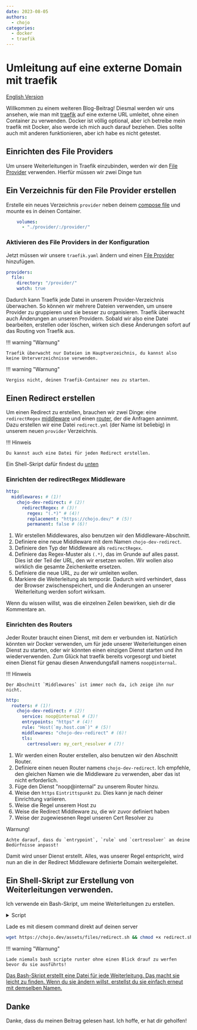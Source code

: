 ```yaml
---
date: 2023-08-05
authors:
  - chojo  
categories:
  - docker
  - traefik
---
```


# Umleitung auf eine externe Domain mit traefik

[English Version](../posts/docker_traefik_redirect.md)

Willkommen zu einem weiteren Blog-Beitrag!
Diesmal werden wir uns ansehen, wie man mit [traefik](https://doc.traefik.io/traefik/) auf eine externe URL umleitet, ohne einen Container zu verwenden.
Docker ist völlig optional, aber ich betreibe mein traefik mit Docker, also werde ich mich auch darauf beziehen.
Dies sollte auch mit anderen funktionieren, aber ich habe es nicht getestet.

<!-- more -->

## Einrichten des File Providers

Um unsere Weiterleitungen in Traefik einzubinden, werden wir den [File Provider](https://doc.traefik.io/traefik/providers/file/) verwenden.
Hierfür müssen wir zwei Dinge tun

## Ein Verzeichnis für den File Provider erstellen

Erstelle ein neues Verzeichnis `provider` neben deinem [compose file](https://docs.docker.com/compose/compose-file/compose-file-v3/) und mounte es in deinen Container.

```yml
    volumes:
      - "./provider/:/provider/"
```

### Aktivieren des File Providers in der Konfiguration

Jetzt müssen wir unsere `traefik.yaml` ändern und einen [File Provider](https://doc.traefik.io/traefik/providers/file/) hinzufügen.

```yml
providers:
  file:
    directory: "/provider/"
    watch: true
```

Dadurch kann Traefik jede Datei in unserem Provider-Verzeichnis überwachen.
So können wir mehrere Dateien verwenden, um unsere Provider zu gruppieren und sie besser zu organisieren.
Traefik überwacht auch Änderungen an unseren Providern. Sobald wir also eine Datei bearbeiten, erstellen oder löschen, wirken sich diese Änderungen sofort auf das Routing von Traefik aus.

!!! warning "Warnung"

    Traefik überwacht nur Dateien im Hauptverzeichnis, du kannst also keine Unterverzeichnisse verwenden.

!!! warning "Warnung"

    Vergiss nicht, deinen Traefik-Container neu zu starten.

## Einen Redirect erstellen

Um einen Redirect zu erstellen, brauchen wir zwei Dinge: eine `redirectRegex` [middleware](https://doc.traefik.io/traefik/middlewares/http/redirectregex/) und einen [router](https://doc.traefik.io/traefik/routing/routers/), der die Anfragen annimmt.
Dazu erstellen wir eine Datei `redirect.yml` (der Name ist beliebig) in unserem neuen `provider` Verzeichnis.

!!! Hinweis
    
    Du kannst auch eine Datei für jeden Redirect erstellen.
Ein Shell-Skript dafür findest du [unten](#ein-shell-skript-zur-erstellung-von-weiterleitungen-verwenden)

### Einrichten der redirectRegex Middleware

```yaml
http:
  middlewares: # (1)!
    chojo-dev-redirect: # (2)!
      redirectRegex: # (3)!
        regex: "(.*)" # (4)!
        replacement: "https://chojo.dev/" # (5)!
        permanent: false # (6)!
```

1. Wir erstellen Middlewares, also benutzen wir den Middleware-Abschnitt.
2. Definiere eine neue Middleware mit dem Namen `chojo-dev-redirect`.
3. Definiere den Typ der Middleware als `redirectRegex`.
4. Definiere das Regex-Muster als `(.*)`, das im Grunde auf alles passt. 
Dies ist der Teil der URL, den wir ersetzen wollen.
Wir wollen also wirklich die gesamte Zeichenkette ersetzen.
5. Definiere die neue URL, zu der wir umleiten wollen.
6. Markiere die Weiterleitung als temporär.
Dadurch wird verhindert, dass der Browser zwischenspeichert, und die Änderungen an unserer Weiterleitung werden sofort wirksam.

Wenn du wissen willst, was die einzelnen Zeilen bewirken, sieh dir die Kommentare an.

### Einrichten des Routers

Jeder Router braucht einen Dienst, mit dem er verbunden ist.
Natürlich könnten wir Docker verwenden, um für jede unserer Weiterleitungen einen Dienst zu starten, oder wir könnten einen einzigen Dienst starten und ihn wiederverwenden.
Zum Glück hat traefik bereits vorgesorgt und bietet einen Dienst für genau diesen Anwendungsfall namens `noop@internal`.

!!! Hinweis

    Der Abschnitt `Middlewares` ist immer noch da, ich zeige ihn nur nicht.

```yaml
http:
  routers: # (1)!
    chojo-dev-redirect: # (2)!
      service: noop@internal # (3)!
      entrypoints: "https" # (4)!
      rule: "Host(`my.host.com`)" # (5)!
      middlewares: "chojo-dev-redirect" # (6)!
      tls:
        certresolver: my_cert_resolver # (7)!
```

1. Wir werden einen Router erstellen, also benutzen wir den Abschnitt Router.
2. Definiere einen neuen Router namens `chojo-dev-redirect`. Ich empfehle, den gleichen Namen wie die Middleware zu verwenden, aber das ist nicht erforderlich.
3. Füge den Dienst "noop@internal" zu unserem Router hinzu.
4. Weise den `https` `Eintrittspunkt` zu. Dies kann je nach deiner Einrichtung variieren.
5. Weise die Regel unserem Host zu
6. Weise die Redirect Middleware zu, die wir zuvor definiert haben
7. Weise der zugewiesenen Regel unseren Cert Resolver zu

Warnung!

    Achte darauf, dass du `entrypoint`, `rule` und `certresolver` an deine Bedürfnisse anpasst!

Damit wird unser Dienst erstellt.
Alles, was unserer Regel entspricht, wird nun an die in der Redirect Middleware definierte Domain weitergeleitet.

## Ein Shell-Skript zur Erstellung von Weiterleitungen verwenden.

Ich verwende ein Bash-Skript, um meine Weiterleitungen zu erstellen.

<details>
<summary>Script</summary>

```shell
#!/usr/bin/env sh

read -rp "Enter the name for the router and middleware: " NAME
if [ -z "$NAME" ]; then
    echo "Name cannot be empty. Exiting..."
    exit 1
fi

read -rp "Enter the target URL you want to redirect to: " TARGET
if [ -z "$TARGET" ]; then
    echo "Target URL cannot be empty. Exiting..."
    exit 1
fi

read -rp "Enter the host that should be redirected: " HOST
if [ -z "$HOST" ]; then
    echo "Host cannot be empty. Exiting..."
    exit 1
fi

read -rp "Enter the cert resolver: " CERT
if [ -z "$CERT" ]; then
    echo "Cert resolver cannot be empty. Exiting..."
    exit 1
fi

read -rp "Do you want the redirection to be permanent? [y/N]: " PERMANENT_INPUT
PERMANENT_INPUT=${PERMANENT_INPUT:-n}

PERMANENT=false

if [ "${PERMANENT_INPUT}" = "y" ] || [ "${PERMANENT_INPUT}" = "Y" ]; then
  PERMANENT=true
elif [ "${PERMANENT_INPUT}" != "n" ] && [ "${PERMANENT_INPUT}" != "N" ]; then
  echo "Invalid input for permanent value."
  exit 1
fi

TEXT="http:
  middlewares:
    ${NAME}-redirect:
      redirectRegex:
        regex: \"(.*)\"
        replacement: \"${TARGET}\"
        permanent: ${PERMANENT}
  routers:
    ${NAME}-redirect:
      service: noop@internal
      entrypoints: \"https\"
      rule: \"Host(\`${HOST}\`)\"
      middlewares: \"${NAME}-redirect\"
      tls:
        certresolver: ${CERT}"

echo "$TEXT" > "${NAME}-redirect.yml"
echo "$TEXT"
echo "File ${NAME}-redirect.yml created."
```

</details>

Lade es mit diesem command direkt auf deinen server

```sh
wget https://chojo.dev/assets/files/redirect.sh && chmod +x redirect.sh
```

!!! warning "Warnung"

    Lade niemals bash scripte runter ohne einen Blick drauf zu werfen bevor du sie ausführts!

[Das Bash-Skript erstellt eine Datei für jede Weiterleitung.
Das macht sie leicht zu finden.
Wenn du sie ändern willst, erstellst du sie einfach erneut mit demselben Namen.
]()
## Danke

Danke, dass du meinen Beitrag gelesen hast.
Ich hoffe, er hat dir geholfen!
